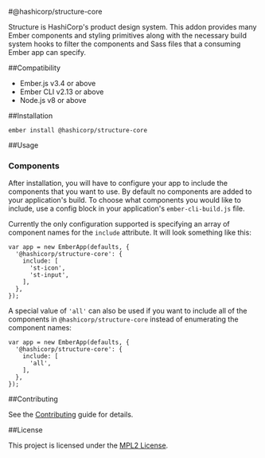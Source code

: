 #@hashicorp/structure-core

Structure is HashiCorp's product design system. This addon provides many Ember components and styling primitives along with the necessary build system hooks to filter the components and Sass files that a consuming Ember app can specify.


##Compatibility

* Ember.js v3.4 or above
* Ember CLI v2.13 or above
* Node.js v8 or above


##Installation

```
ember install @hashicorp/structure-core
```


##Usage

### Components
After installation, you will have to configure your app to include the components that you want to use. By default no components are added to your application's build. To choose what components you would like to include, use a config block in your application's `ember-cli-build.js` file.

Currently the only configuration supported is specifying an array of component names for the `include` attribute. It will look something like this: 

```
var app = new EmberApp(defaults, {
  '@hashicorp/structure-core': {
    include: [
      'st-icon',
      'st-input',
    ],
  },
});
```

A special value of `'all'` can also be used if you want to include all of the components in `@hashicorp/structure-core` instead of enumerating the component names: 

```
var app = new EmberApp(defaults, {
  '@hashicorp/structure-core': {
    include: [
      'all',
    ],
  },
});
```

##Contributing

See the [Contributing](CONTRIBUTING.md) guide for details.


##License

This project is licensed under the [MPL2 License](LICENSE.md).
